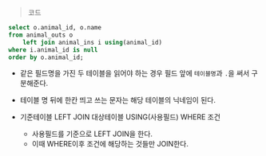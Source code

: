 



>  코드

```SQL
select o.animal_id, o.name
from animal_outs o
    left join animal_ins i using(animal_id)
where i.animal_id is null
order by o.animal_id;
```



* 같은 필드명을 가진 두 테이블을 읽어야 하는 경우 필드 앞에 `테이블명`과 `.`을 써서 구분해준다. 

* 테이블 명 뒤에 한칸 띄고 쓰는 문자는 해당 테이블의 닉네임이 된다.
* 기준테이블 LEFT JOIN 대상테이블 USING(사용필드) WHERE 조건
  * 사용필드를 기준으로 LEFT JOIN을 한다. 
  * 이때 WHERE이후 조건에 해당하는 것들만 JOIN한다.
